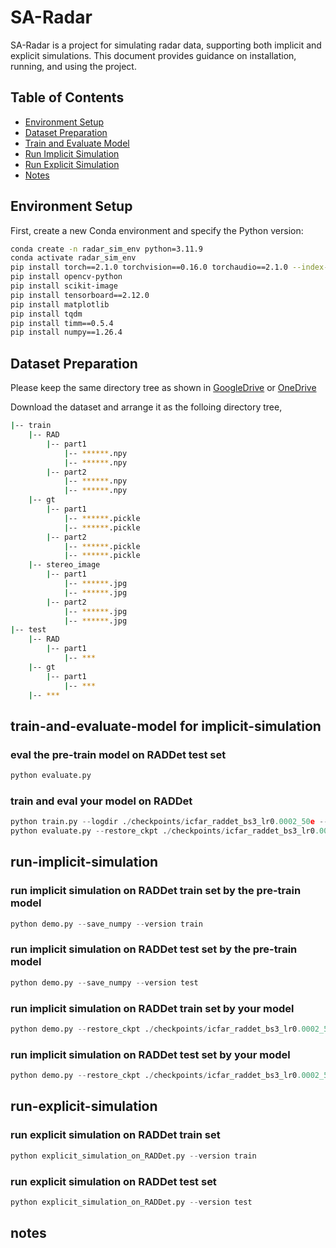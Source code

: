 # SA-Radar

SA-Radar is a project for simulating radar data, supporting both implicit and explicit simulations. This document provides guidance on installation, running, and using the project.

## Table of Contents

- [Environment Setup](#environment-setup)
- [Dataset Preparation](#Dataset-Preparation)
- [Train and Evaluate Model](#train-and-evaluate-model)
- [Run Implicit Simulation](#run-implicit-simulation)
- [Run Explicit Simulation](#run-explicit-simulation)
- [Notes](#notes)

## Environment Setup

First, create a new Conda environment and specify the Python version:

```bash
conda create -n radar_sim_env python=3.11.9
conda activate radar_sim_env
pip install torch==2.1.0 torchvision==0.16.0 torchaudio==2.1.0 --index-url https://download.pytorch.org/whl/cu121
pip install opencv-python
pip install scikit-image
pip install tensorboard==2.12.0
pip install matplotlib
pip install tqdm
pip install timm==0.5.4
pip install numpy==1.26.4
```

## Dataset Preparation

Please keep the same directory tree as shown in [GoogleDrive](https://drive.google.com/drive/u/1/folders/1v-AF873jP8p6waChF3pSSqz6HXOOZgkC) or [OneDrive](https://uottawa-my.sharepoint.com/personal/azhan085_uottawa_ca/_layouts/15/guestaccess.aspx?folderid=016d9f28644214b8c8813d618a3809365&authkey=ARvXPjc---r2wTFL6TEuY84&e=bwnfSO)

Download the dataset and arrange it as the folloing directory tree,
```bash
|-- train
	|-- RAD
		|-- part1
			|-- ******.npy
			|-- ******.npy
		|-- part2
			|-- ******.npy
			|-- ******.npy
	|-- gt
		|-- part1
			|-- ******.pickle
			|-- ******.pickle
		|-- part2
			|-- ******.pickle
			|-- ******.pickle
	|-- stereo_image
		|-- part1
			|-- ******.jpg
			|-- ******.jpg
		|-- part2
			|-- ******.jpg
			|-- ******.jpg
|-- test
	|-- RAD
		|-- part1
            |-- ***
	|-- gt
		|-- part1
            |-- ***
	|-- ***
```

## train-and-evaluate-model for implicit-simulation

### eval the pre-train model on RADDet test set
```python
python evaluate.py 
```

### train and eval your model on RADDet
```python
python train.py --logdir ./checkpoints/icfar_raddet_bs3_lr0.0002_50e --batch_size 3 --train_datasets raddet --segment_mask_loss --lr 0.0002 --epochs 50
python evaluate.py --restore_ckpt ./checkpoints/icfar_raddet_bs3_lr0.0002_50e/icfar-net.pth
```

## run-implicit-simulation

### run implicit simulation on RADDet train set by the pre-train model
```python
python demo.py --save_numpy --version train
```

### run implicit simulation on RADDet test set by the pre-train model
```python
python demo.py --save_numpy --version test
```

### run implicit simulation on RADDet train set by your model
```python
python demo.py --restore_ckpt ./checkpoints/icfar_raddet_bs3_lr0.0002_50e/icfar-net.pth --save_numpy --version train
```

### run implicit simulation on RADDet test set by your model
```python
python demo.py --restore_ckpt ./checkpoints/icfar_raddet_bs3_lr0.0002_50e/icfar-net.pth --save_numpy --version test
```

## run-explicit-simulation

### run explicit simulation on RADDet train set
```python
python explicit_simulation_on_RADDet.py --version train
```

### run explicit simulation on RADDet test set
```python
python explicit_simulation_on_RADDet.py --version test
```

## notes
